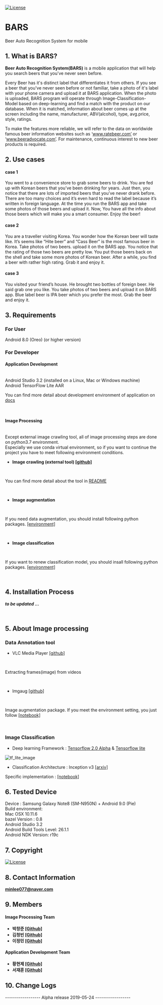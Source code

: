 [![License](https://img.shields.io/badge/License-Apache%202.0-blue.svg)](https://opensource.org/licenses/Apache-2.0)
# BARS

 Beer Auto Recognition System for mobile


## 1. What is BARS?

<b>Beer Auto Recognition System(BARS)</b> is a mobile application that will help you search beers that you've never seen before.

Every Beer has it's distinct label that differentiates it from others. If you see a beer that you've never seen before or not familiar, take a photo of it's label with your phone camera and upload it at BARS application.
When the photo is uploaded, BARS program will operate through Image-Classification-Model based on deep-learning and find a match with the product on our database. 
When it is matched, information about beer comes up at the screen including the name, manufacturer, ABV(alcohol), type, avg.price, style, ratings.


To make the features more reliable, we will refer to the data on worldwide famous beer information websites such as ‘www.ratebeer.com’ or ‘www.beeradvocate.com’.
For maintenance, continuous interest to new beer products is required.

## 2. Use cases

#### case 1
 You went to a convenience store to grab some beers to drink. You are fed up with Korean beers that you’ve been drinking for years. Just then, you notice that there are lots of imported beers that you’ve never drank before. There are too many choices and it’s even hard to read the label because it’s written in foreign language. At the time you run the BARS app and take some photos of those beers and upload it. Now, You have all the info about those beers which will make you a smart consumer.
Enjoy the beer!

#### case 2
 You are a traveller visiting Korea. You wonder how the Korean beer will taste like. It’s seems like “Hite beer” and “Cass Beer” is the most famous beer in Korea. Take photos of two beers. upload it on the BARS app. You notice that the rating of those two beers are pretty low. You put those beers back on the shell and take some more photos of Korean beer. After a while, you find a beer with rather high rating. Grab it and enjoy it.

#### case 3
 You visited your friend’s house. He brought two bottles of foreign beer. He said grab one you like. You take photos of two beers and upload it on BARS app. Blue label beer is IPA beer which you prefer the most. Grab the beer and enjoy it.


## 3. Requirements

### For User
Android 8.0 (Oreo) (or higher version)
<br>

### For Developer

#### Application Development
<br> 
Android Studio 3.2 (installed on a Linux, Mac or Windows machine) <br>
Android TensorFlow Lite AAR<br>


You can find more detail about development environment of application on [docs](https://www.tensorflow.org/lite/guide/android)

<br> 

#### Image Processing
<br>
Except external image crawling tool, all of image processing steps are done on python3.7 environment. <br>
Especially we use conda virtual environment, so if you want to continue the project you have to meet following environment conditions.
<br>

 - <b>Image crawling (external tool) [[github]](https://github.com/dmsehf804/CIC-Crawling_In_Crawling-/blob/master/README.md)</b>
 
<br>

You can find more detail about the tool in [README](https://github.com/dmsehf804/CIC-Crawling_In_Crawling-/blob/master/README.md)

<br>

 - <b>Image augmentation </b>

<br>
 
 If you need data augmentation, you should install following python packages. 
 [[environment]](https://github.com/minlee077/BARS/blob/master/image_processing/notebooks/environments/image_augmentation_environment.yml)
 
<br>

 - <b>Image classification </b>

<br>

 If you want to renew classification model, you should insall following python packages. [[environment]](https://github.com/minlee077/BARS/blob/master/image_processing/notebooks/environments/image_classification_environment.txt)
 
<br>

## 4. Installation Process

***to be updated ...***

<br>

## 5. About Image processing
### Data Annotation tool

- VLC Media Player [[github]](https://github.com/videolan/vlc)
<br>

 Extracting frames(image) from videos

<br>

- Imgaug [[github]](https://github.com/aleju/imgaug-doc)

<br>
 
 Image augmentation package. If you meet the environment setting, you just follow [[notebook]](https://github.com/minlee077/BARS/blob/master/image_processing/notebooks/ImageAugmentation(cass).ipynb)

<br>

### Image Classification


- Deep learning Framework : [Tensorflow 2.0 Alpha](https://www.tensorflow.org/) & [Tensorflow lite](https://www.tensorflow.org/lite)


![tf_lite_image](https://cdn-images-1.medium.com/max/1000/0*Bt9qwKDjd1xi5RDd.)


 - Classification Architecture : Inception v3 [[arxiv]](https://arxiv.org/abs/1512.00567)

 Specific implementation : [[notebook]](https://github.com/minlee077/BARS/blob/master/image_processing/notebooks/ImageClassification.ipynb)

## 6. Tested Device

Device : Samsung Galaxy Note8 (SM-N950N) + Android 9.0 (Pie) <br>
Build environment: <br>
Mac OSX 10.11.6 <br>
bazel Version : 0.8 <br>
Android Studio 3.2 <br>
Android Build Tools Level: 26.1.1<br>
Android NDK Version: r19c <br>

## 7. Copyright

[![License](https://img.shields.io/badge/License-Apache%202.0-blue.svg)](https://opensource.org/licenses/Apache-2.0)

## 8. Contact Information

<b>[minlee077@naver.com](minlee077@naver.com)</b>


## 9. Members 
<b>

#### Image Processing Team 
* 박창준 [[Github]](https://github.com/CAUOBJ)
* 김청빈 [[Github]](https://github.com/ChungbinKim)
* 이정민 [[Github]](https://github.com/minlee077)

#### Application Development Team
* 황현제 [[Github]](https://github.com/HyeonJe)
* 서재훈 [[Github]](https://github.com/Jaehooooooon)

</b>


## 10. Change Logs

------------------ Alpha release 2019-05-24 ------------------
